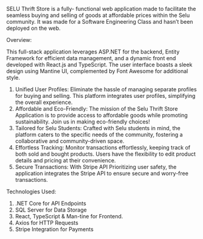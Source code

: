 SELU Thrift Store is a fully- functional web application  made to facilitate the seamless buying and selling of goods at affordable prices within the Selu community. It was made for a Software Engineering Class and hasn’t been deployed on the web. 


Overview:

This full-stack application leverages ASP.NET for the backend, Entity Framework for efficient data management, and a dynamic front end developed with React.js and TypeScript. The user interface boasts a sleek design using Mantine UI, complemented by Font Awesome for additional style. 

1.	Unified User Profiles: Eliminate the hassle of managing separate profiles for buying and selling. This platform integrates user profiles, simplifying the overall experience.
2.	Affordable and Eco-Friendly: The mission of the Selu Thrift Store Application is to provide access to affordable goods while promoting sustainability. Join us in making eco-friendly choices!
3.	Tailored for Selu Students: Crafted with Selu students in mind, the platform caters to the specific needs of the community, fostering a collaborative and community-driven space.
4.	Effortless Tracking: Monitor transactions effortlessly, keeping track of both sold and bought products. Users have the flexibility to edit product details and pricing at their convenience.
5.	Secure Transactions: With Stripe API Prioritizing user safety, the application integrates the Stripe API to ensure secure and worry-free transactions.

Technologies Used:
1.	.NET Core for API Endpoints
2.	SQL Server for Data Storage
3.	React, TypeScript & Man-tine for Frontend.
4.	Axios for HTTP Requests
5. Stripe Integration for Payments
